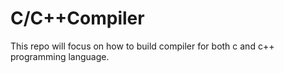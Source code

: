 # C/C++Compiler
This repo  will focus on how to build compiler for both c and c++ programming language. 

